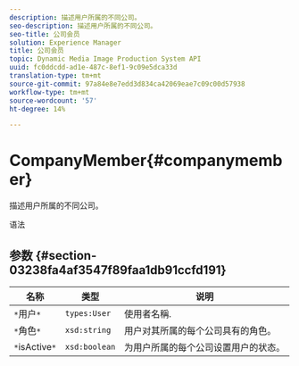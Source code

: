 ```yaml
---
description: 描述用户所属的不同公司。
seo-description: 描述用户所属的不同公司。
seo-title: 公司会员
solution: Experience Manager
title: 公司会员
topic: Dynamic Media Image Production System API
uuid: fc0ddcdd-ad1e-487c-8ef1-9c09e5dca33d
translation-type: tm+mt
source-git-commit: 97a84e8e7edd3d834ca42069eae7c09c00d57938
workflow-type: tm+mt
source-wordcount: '57'
ht-degree: 14%

---
```



# CompanyMember{#companymember}

描述用户所属的不同公司。

语法

## 参数 {#section-03238fa4af3547f89faa1db91ccfd191}

| 名称 | 类型 | 说明 |
|---|---|---|
| `*`用户`*` | `types:User` | 使用者名稱. |
| `*`角色`*` | `xsd:string` | 用户对其所属的每个公司具有的角色。 |
| `*`isActive`*` | `xsd:boolean` | 为用户所属的每个公司设置用户的状态。 |

